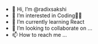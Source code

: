 - 👋 Hi, I’m @radixsakshi
- 👀 I’m interested in Coding👩‍💻
- 🌱 I’m currently learning React
- 💞️ I’m looking to collaborate on ...
- 📫 How to reach me ...

<!---
radixsakshi/radixsakshi is a ✨ special ✨ repository because its `README.md` (this file) appears on your GitHub profile.
You can click the Preview link to take a look at your changes.
--->

